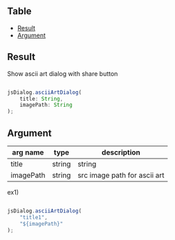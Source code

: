 Table
-----------------

* [Result](#overview)
* [Argument](#argument)


## Result

Show ascii art dialog with share button  


```js.js

jsDialog.asciiArtDialog(
	title: String,
	imagePath: String
);

```

## Argument

| arg name | type | description |
| -------- | -------- | -------- |
| title | string | string |
| imagePath | string | src image path for ascii art |

ex1)

```js.js

jsDialog.asciiArtDialog(
	"title1",
	"${imagePath}"
);

```


